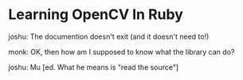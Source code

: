 # Learning OpenCV In Ruby

joshu:  The documention doesn't exit (and it doesn't need to!)

monk:   OK, then how am I supposed to know what the library can do?

joshu:  Mu [ed. What he means is "read the source"]
